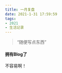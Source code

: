 ```yaml
---
title: 一月复盘 
date: 2021-1-31 17:59:59
tags: 
- 2021
- 生活记录
---
```


> “随便写点东西”

#### 拥有Blog了

不容易啊！


